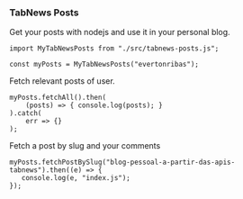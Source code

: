 ### TabNews Posts

Get your posts with nodejs and use it in your personal blog.

`import MyTabNewsPosts from "./src/tabnews-posts.js";`

`const myPosts = MyTabNewsPosts("evertonribas");`

Fetch relevant posts of user.

```
myPosts.fetchAll().then(
    (posts) => { console.log(posts); }
).catch(
    err => {}
);
```

Fetch a post by slug and your comments

```
myPosts.fetchPostBySlug("blog-pessoal-a-partir-das-apis-tabnews").then((e) => {
   console.log(e, "index.js");
});
```
